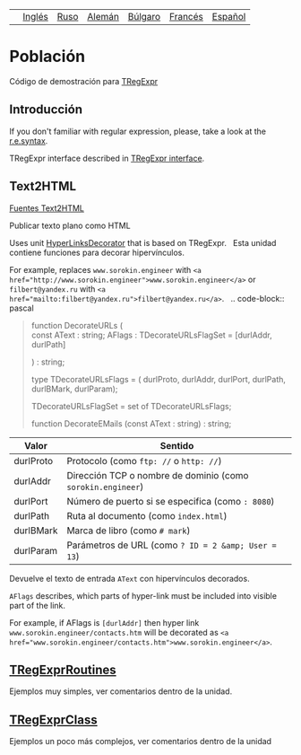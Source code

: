 |     |                                                 |                                                             |                                                               |                                                                |                                                                |                                                                |
|-----|-------------------------------------------------|-------------------------------------------------------------|---------------------------------------------------------------|----------------------------------------------------------------|----------------------------------------------------------------|----------------------------------------------------------------|
|     | [Inglés](https://regex.sorokin.engineer/demos/) | [Ruso](https://regex.sorokin.engineer/ru/demos/) | [Alemán](https://regex.sorokin.engineer/de/demos/) | [Búlgaro](https://regex.sorokin.engineer/bg/demos/) | [Francés](https://regex.sorokin.engineer/fr/demos/) | [Español](https://regex.sorokin.engineer/es/demos/) |

# Población

Código de demostración para [TRegExpr](../tregexpr/)

## Introducción

If you don't familiar with regular expression, please, take a look at
the [r.e.syntax](../regular_expressions/).

TRegExpr interface described in [TRegExpr interface](../tregexpr/).

## Text2HTML

[Fuentes
Text2HTML](https://github.com/andgineer/TRegExpr/tree/master/examples/Text2HTML)

Publicar texto plano como HTML

Uses unit
[HyperLinksDecorator](https://github.com/andgineer/TRegExpr/blob/master/src/HyperLinksDecorator.pas)
that is based on TRegExpr.   Esta unidad contiene funciones para decorar
hipervínculos.

For example, replaces `www.sorokin.engineer` with
`<a href="http://www.sorokin.engineer">www.sorokin.engineer</a>` or
`filbert@yandex.ru` with
`<a href="mailto:filbert@yandex.ru">filbert@yandex.ru</a>`.   ..
code-block:: pascal

> function DecorateURLs (  
> const AText : string; AFlags : TDecorateURLsFlagSet = \[durlAddr,
> durlPath\]
>
> ) : string;
>
> type TDecorateURLsFlags = ( durlProto, durlAddr, durlPort, durlPath,
> durlBMark, durlParam);
>
> TDecorateURLsFlagSet = set of TDecorateURLsFlags;
>
> function DecorateEMails (const AText : string) : string;  

| Valor      | Sentido                                                     |
|------------|-------------------------------------------------------------|
| durlProto  | Protocolo (como `ftp: //` o `http: //`)                     |
| durlAddr   | Dirección TCP o nombre de dominio (como `sorokin.engineer`) |
| durlPort   | Número de puerto si se especifica (como `: 8080`)           |
| durlPath   | Ruta al documento (como `index.html`)                       |
| durlBMark  | Marca de libro (como `# mark`)                              |
| durlParam  | Parámetros de URL (como `? ID = 2 &amp; User = 13`)         |

Devuelve el texto de entrada `AText` con hipervínculos decorados.

`AFlags` describes, which parts of hyper-link must be included into
visible part of the link.

For example, if <span class="title-ref">AFlags</span> is `[durlAddr]`
then hyper link `www.sorokin.engineer/contacts.htm` will be decorated as
`<a href="www.sorokin.engineer/contacts.htm">www.sorokin.engineer</a>`.

## [TRegExprRoutines](https://github.com/andgineer/TRegExpr/tree/master/examples/TRegExprRoutines)

Ejemplos muy simples, ver comentarios dentro de la unidad.

## [TRegExprClass](https://github.com/andgineer/TRegExpr/tree/master/examples/TRegExprClass)

Ejemplos un poco más complejos, ver comentarios dentro de la unidad
